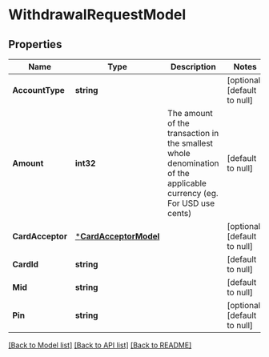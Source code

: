 # WithdrawalRequestModel

## Properties
Name | Type | Description | Notes
------------ | ------------- | ------------- | -------------
**AccountType** | **string** |  | [optional] [default to null]
**Amount** | **int32** | The amount of the transaction in the smallest whole denomination of the applicable currency (eg. For USD use cents) | [default to null]
**CardAcceptor** | [***CardAcceptorModel**](card_acceptor_model.md) |  | [optional] [default to null]
**CardId** | **string** |  | [default to null]
**Mid** | **string** |  | [default to null]
**Pin** | **string** |  | [optional] [default to null]

[[Back to Model list]](../README.md#documentation-for-models) [[Back to API list]](../README.md#documentation-for-api-endpoints) [[Back to README]](../README.md)

